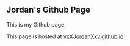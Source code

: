 ## Jordan's Github Page

This is my Github page.

This page is hosted at [vxXJordanXxv.github.io](vxXJordanXxv.github.io)

